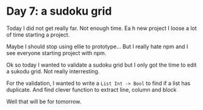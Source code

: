 # Day 7: a sudoku grid  

Today I did not get really far. Not enough time. Ea h new project I loose a lot of time starting a project. 

Maybe I should stop using ellie to prototype... But I really hate npm and I see everyone starting project with npm. 

Ok so today I wanted to validate a sudoku grid but I only got the time to edit a sukodu grid. Not really interresting. 

For the validation, I wanted to write a `List Int -> Bool` to find if a list has duplicate. 
And find clever function to extract line, column and block

Well that will be for tomorrow. 